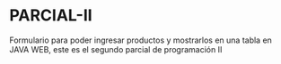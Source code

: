 # PARCIAL-II
Formulario para poder ingresar productos y mostrarlos en una tabla en JAVA WEB, este es el segundo parcial de programación II
